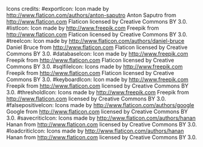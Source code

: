 Icons credits:
	#exportIcon: Icon made by http://www.flaticon.com/authors/anton-saputro Anton Saputro from http://www.flaticon.com Flaticon licensed by Creative Commons BY 3.0.
	#listIcon: Icon made by http://www.freepik.com Freepik from http://www.flaticon.com Flaticon licensed by Creative Commons BY 3.0.
	#treeIcon: Icon made by http://www.flaticon.com/authors/daniel-bruce Daniel Bruce from http://www.flaticon.com Flaticon licensed by Creative Commons BY 3.0.
	#databaseIcon: Icon made by http://www.freepik.com Freepik</a> from http://www.flaticon.com Flaticon licensed by Creative Commons BY 3.0.
	#sqlfileIcon: Icons made by http://www.freepik.com Freepik from http://www.flaticon.com Flaticon licensed by Creative Commons BY 3.0.
	#keyboardIcon: Icon made by http://www.freepik.com Freepik from http://www.flaticon.com  licensed by Creative Commons BY 3.0.
	#thresholdIcon: Icons made by http://www.freepik.com Freepik from http://www.flaticon.com licensed by Creative Commons BY 3.0.
	#falsepositiveIcon: Icons made by http://www.flaticon.com/authors/google Google from  http://www.flaticon.com licensed by Creative Commons BY 3.0.
	#savecriticIcon: Icons made by http://www.flaticon.com/authors/hanan Hanan from http://www.flaticon.com licensed by Creative Commons BY 3.0.
	#loadcriticIcon: Icons made by http://www.flaticon.com/authors/hanan Hanan from http://www.flaticon.com licensed by Creative Commons BY 3.0.